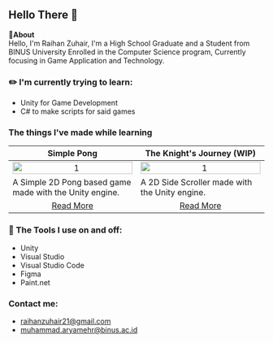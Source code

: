 Hello There 👋
--- 
**📌About** <br>
Hello, I'm Raihan Zuhair, I'm a High School Graduate and a Student from BINUS University Enrolled in the Computer Science program, Currently focusing in Game Application and Technology.

### ✏️ I'm currently trying to learn:
- Unity for Game Development
- C# to make scripts for said games
  
### The things I've made while learning
<table width="100%">
  <thead>
    <tr>
      <th width="50%" align="center"><a>Simple Pong</a></th> <!--tittle-->
      <th width="50%" align="center"><a>The Knight's Journey (WIP)</a></th> 
      </tr>
      </thead>
      <tbody>
        <tr>
        <td align="center">
            <img src="https://github.com/user-attachments/assets/aee9d974-582c-463d-b0cd-8e281e4b1bec" alt="1" style="width:100%;height:auto;">
        </td>
          <td align="center">
            <img src="https://github.com/user-attachments/assets/9d7fdff5-b74c-425f-919e-4b9964a46e37"alt="1" style="width:100%;height:auto;">
        </td>
    </tr>
     <tr>
      <td valign="text-top">A Simple 2D Pong based game made with the Unity engine.</td>
       <td valign="text-top">A 2D Side Scroller made with the Unity engine.</td> <!--desc-->
      </tr>
        <tr>
      <td align="center"><a href="https://github.com/Isophotee/2D-Pong-">Read More</a></td> <!--link1-->
      <td align="center"><a href="https://github.com/Isophotee/2D-Side-Scroll">Read More</a></td> <!--link2-->
    </tr>
  </tbody>
</table>

### 🔨 The Tools I use on and off:
- Unity
- Visual Studio
- Visual Studio Code
- Figma
- Paint.net

### Contact me:
- raihanzuhair21@gmail.com
- muhammad.aryamehr@binus.ac.id

<!--
**Reyanzhr/Reyanzhr** is a ✨ _special_ ✨ repository because its `README.md` (this file) appears on your GitHub profile.

Here are some ideas to get you started:

- 🔭 I’m currently working on ...
- 🌱 I’m currently learning ...
- 👯 I’m looking to collaborate on ...
- 🤔 I’m looking for help with ...
- 💬 Ask me about ...
- 📫 How to reach me: ...
- 😄 Pronouns: ...
- ⚡ Fun fact: ...
-->
